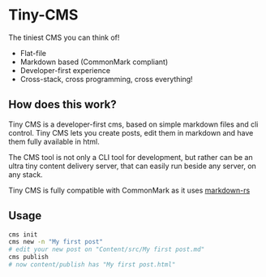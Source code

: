 
# Tiny-CMS
The tiniest CMS you can think of!
- Flat-file
- Markdown based (CommonMark compliant)
- Developer-first experience
- Cross-stack, cross programming, cross everything!

## How does this work?
Tiny CMS is a developer-first cms, based on simple markdown files and cli control.
Tiny CMS lets you create posts, edit them in markdown and have them fully available in html.

The CMS tool is not only a CLI tool for development, but rather can be an ultra tiny content delivery server, that can easily run beside any server, on any stack.

Tiny CMS is fully compatible with CommonMark as it uses [markdown-rs](https://github.com/wooorm/markdown-rs)


## Usage

```bash
cms init
cms new -n "My first post"
# edit your new post on "Content/src/My first post.md"
cms publish
# now content/publish has "My first post.html" 
```
